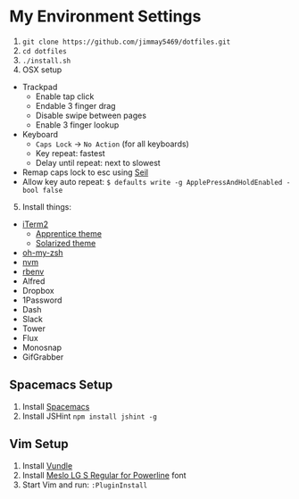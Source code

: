 My Environment Settings
=======================

1. `git clone https://github.com/jimmay5469/dotfiles.git`
2. `cd dotfiles`
3. `./install.sh`
4. OSX setup
  - Trackpad
    - Enable tap click
    - Endable 3 finger drag
    - Disable swipe between pages
    - Enable 3 finger lookup
  - Keyboard
    - `Caps Lock` -> `No Action` (for all keyboards)
    - Key repeat: fastest
    - Delay until repeat: next to slowest
  - Remap caps lock to esc using [Seil](https://pqrs.org/osx/karabiner/seil.html.en)
  - Allow key auto repeat: `$ defaults write -g ApplePressAndHoldEnabled -bool false`
5. Install things:
  - [iTerm2](http://iterm2.com/)
    - [Apprentice theme](https://github.com/romainl/iterm2-colorschemes)
    - [Solarized theme](http://ethanschoonover.com/solarized)
  - [oh-my-zsh](https://github.com/robbyrussell/oh-my-zsh)
  - [nvm](https://github.com/creationix/nvm)
  - [rbenv](https://github.com/sstephenson/rbenv)
  - Alfred
  - Dropbox
  - 1Password
  - Dash
  - Slack
  - Tower
  - Flux
  - Monosnap
  - GifGrabber

Spacemacs Setup
---------------
1. Install [Spacemacs](https://github.com/syl20bnr/spacemacs)
2. Install JSHint `npm install jshint -g`

Vim Setup
---------
1. Install [Vundle](https://github.com/gmarik/Vundle.vim)
2. Install [Meslo LG S Regular for Powerline](https://github.com/Lokaltog/powerline-fonts/blob/master/Meslo/Meslo%20LG%20S%20Regular%20for%20Powerline.otf) font
3. Start Vim and run: `:PluginInstall`
